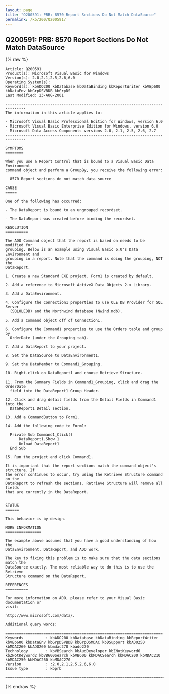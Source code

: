 ```yaml
---
layout: page
title: "Q200591: PRB: 8570 Report Sections Do Not Match DataSource"
permalink: /kb/200/Q200591/
---
```


## Q200591: PRB: 8570 Report Sections Do Not Match DataSource

{% raw %}

	Article: Q200591
	Product(s): Microsoft Visual Basic for Windows
	Version(s): 2.0,2.1,2.5,2.6,6.0
	Operating System(s): 
	Keyword(s): kbADO200 kbDatabase kbDataBinding kbReportWriter kbVBp600 kbDataEnv kbGrpDSVBDB kbGrpDS
	Last Modified: 23-AUG-2001
	
	-------------------------------------------------------------------------------
	The information in this article applies to:
	
	- Microsoft Visual Basic Professional Edition for Windows, version 6.0 
	- Microsoft Visual Basic Enterprise Edition for Windows, version 6.0 
	- Microsoft Data Access Components versions 2.0, 2.1, 2.5, 2.6, 2.7 
	-------------------------------------------------------------------------------
	
	SYMPTOMS
	========
	
	When you use a Report Control that is bound to a Visual Basic Data Environment
	command object and perform a GroupBy, you receive the following error:
	
	  8570 Report sections do not match data source
	
	CAUSE
	=====
	
	One of the following has occurred:
	
	- The DataReport is bound to an ungrouped recordset.
	
	- The DataReport was created before binding the recordset.
	
	RESOLUTION
	==========
	
	The ADO Command object that the report is based on needs to be modified for
	grouping. Below is an example using Visual Basic 6.0's Data Environment and
	grouping in a report. Note that the command is doing the grouping, NOT the
	DataReport.
	
	1. Create a new Standard EXE project. Form1 is created by default.
	
	2. Add a reference to Microsoft ActiveX Data Objects 2.x Library.
	
	3. Add a DataEnvironment.
	
	4. Configure the Connection1 properties to use OLE DB Provider for SQL Server
	  (SQLOLEDB) and the Northwind database (Nwind.mdb).
	
	5. Add a Command object off of Connection1.
	
	6. Configure the Command1 properties to use the Orders table and group by
	  OrderDate (under the Grouping tab).
	
	7. Add a DataReport to your project.
	
	8. Set the DataSource to DataEnvironment1.
	
	9. Set the DataMember to Command1_Grouping.
	
	10. Right-click on DataReport1 and choose Retrieve Structure.
	
	11. From the Summary Fields in Command1_Grouping, click and drag the OrderDate
	  field into the DataReport1 Group Header.
	
	12. Click and drag detail fields from the Detail Fields in Command1 into the
	  DataReport1 Detail section.
	
	13. Add a CommandButton to Form1.
	
	14. Add the following code to Form1:
	
	  Private Sub Command1_Click()
	      DataReport1.Show 1
	      Unload DataReport1
	  End Sub
	
	15. Run the project and click Command1.
	
	It is important that the report sections match the command object's structure. If
	the error continues to occur, try using the Retrieve Structure command on the
	DataReport to refresh the sections. Retrieve Structure will remove all fields
	that are currently in the DataReport.
	
	
	STATUS
	======
	
	This behavior is by design.
	
	MORE INFORMATION
	================
	
	The example above assumes that you have a good understanding of how the
	DataEnvironment, DataReport, and ADO work.
	
	The key to fixing this problem is to make sure that the data sections match the
	DataSource exactly. The most reliable way to do this is to use the Retrieve
	Structure command on the DataReport.
	
	REFERENCES
	==========
	
	For more information on ADO, please refer to your Visual Basic documentation or
	visit:
	
	http://www.microsoft.com/data/.
	
	Additional query words:
	
	======================================================================
	Keywords          : kbADO200 kbDatabase kbDataBinding kbReportWriter kbVBp600 kbDataEnv kbGrpDSVBDB kbGrpDSMDAC kbDSupport kbADO250 kbMDAC260 kbADO260 kbmdac270 kbado270 
	Technology        : kbVBSearch kbAudDeveloper kbZNotKeyword6 kbZNotKeyword2 kbVB600Search kbVB600 kbMDACSearch kbMDAC200 kbMDAC210 kbMDAC250 kbMDAC260 kbMDAC270
	Version           : :2.0,2.1,2.5,2.6,6.0
	Issue type        : kbprb
	
	=============================================================================
	

{% endraw %}
